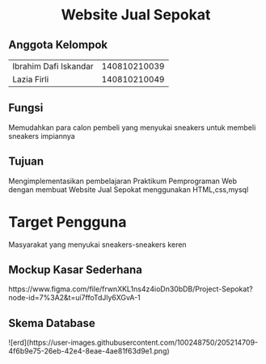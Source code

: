 <p align="center">
  <h1 align="center">
    Website Jual Sepokat
  </h1>  
</p>

<h2>Anggota Kelompok </h2>
<table>
<tr>
<td> Ibrahim Dafi Iskandar</td>
<td> 140810210039</td>
</tr>
<tr>
<td> Lazia Firli </td>
<td> 140810210049 </td>
</tr>
</table>

<h2>Fungsi</h2>
<p> Memudahkan para calon pembeli yang menyukai sneakers untuk membeli sneakers impiannya </p>

<h2> Tujuan</h2>
<p>  Mengimplementasikan pembelajaran Praktikum Pemprograman Web dengan membuat Website Jual Sepokat menggunakan HTML,css,mysql</p>
<h1> Target Pengguna </h1>
<p> Masyarakat yang menyukai sneakers-sneakers keren </p>

<h2> Mockup Kasar Sederhana </h2>
https://www.figma.com/file/frwnXKL1ns4z4ioDn30bDB/Project-Sepokat?node-id=7%3A2&t=ui7ffoTdJly6XGvA-1

<h2> Skema Database </h2>
![erd](https://user-images.githubusercontent.com/100248750/205214709-4f6b9e75-26eb-42e4-8eae-4ae81f63d9e1.png)


